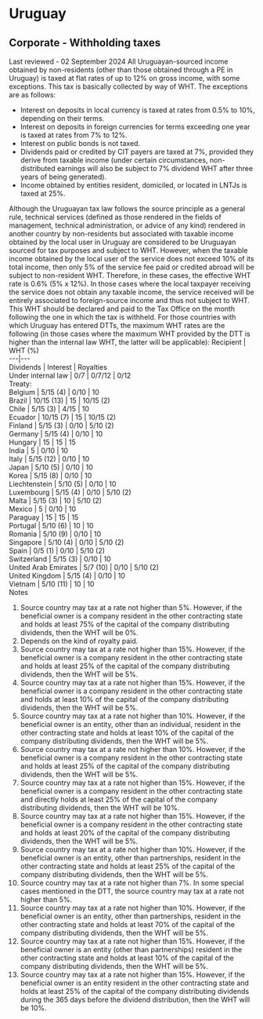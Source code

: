 # Uruguay
## Corporate - Withholding taxes
Last reviewed - 02 September 2024
All Uruguayan-sourced income obtained by non-residents (other than those obtained through a PE in Uruguay) is taxed at flat rates of up to 12% on gross income, with some exceptions. This tax is basically collected by way of WHT.
The exceptions are as follows:
  * Interest on deposits in local currency is taxed at rates from 0.5% to 10%, depending on their terms.
  * Interest on deposits in foreign currencies for terms exceeding one year is taxed at rates from 7% to 12%.
  * Interest on public bonds is not taxed.
  * Dividends paid or credited by CIT payers are taxed at 7%, provided they derive from taxable income (under certain circumstances, non-distributed earnings will also be subject to 7% dividend WHT after three years of being generated).
  * Income obtained by entities resident, domiciled, or located in LNTJs is taxed at 25%.


Although the Uruguayan tax law follows the source principle as a general rule, technical services (defined as those rendered in the fields of management, technical administration, or advice of any kind) rendered in another country by non-residents but associated with taxable income obtained by the local user in Uruguay are considered to be Uruguayan sourced for tax purposes and subject to WHT. However, when the taxable income obtained by the local user of the service does not exceed 10% of its total income, then only 5% of the service fee paid or credited abroad will be subject to non-resident WHT. Therefore, in these cases, the effective WHT rate is 0.6% (5% x 12%). In those cases where the local taxpayer receiving the service does not obtain any taxable income, the service received will be entirely associated to foreign-source income and thus not subject to WHT.
This WHT should be declared and paid to the Tax Office on the month following the one in which the tax is withheld.
For those countries with which Uruguay has entered DTTs, the maximum WHT rates are the following (in those cases where the maximum WHT provided by the DTT is higher than the internal law WHT, the latter will be applicable):
Recipient | WHT (%)  
---|---  
Dividends | Interest | Royalties  
Under internal law | 0/7 | 0/7/12 | 0/12  
Treaty:  
Belgium | 5/15 (4) | 0/10 | 10  
Brazil | 10/15 (13) | 15 | 10/15 (2)  
Chile | 5/15 (3) | 4/15 | 10  
Ecuador | 10/15 (7) | 15 | 10/15 (2)  
Finland | 5/15 (3) | 0/10 | 5/10 (2)  
Germany | 5/15 (4) | 0/10 | 10  
Hungary | 15 | 15 | 15  
India | 5 | 0/10 | 10  
Italy | 5/15 (12) | 0/10 | 10  
Japan | 5/10 (5) | 0/10 | 10  
Korea | 5/15 (8) | 0/10 | 10  
Liechtenstein | 5/10 (5) | 0/10 | 10  
Luxembourg | 5/15 (4) | 0/10 | 5/10 (2)  
Malta | 5/15 (3) | 10 | 5/10 (2)  
Mexico | 5 | 0/10 | 10  
Paraguay | 15 | 15 | 15  
Portugal | 5/10 (6) | 10 | 10  
Romania | 5/10 (9) | 0/10 | 10  
Singapore | 5/10 (4) | 0/10 | 5/10 (2)  
Spain | 0/5 (1) | 0/10 | 5/10 (2)  
Switzerland | 5/15 (3) | 0/10 | 10  
United Arab Emirates | 5/7 (10) | 0/10 | 5/10 (2)  
United Kingdom | 5/15 (4) | 0/10 | 10  
Vietnam | 5/10 (11) | 10 | 10  
Notes
  1. Source country may tax at a rate not higher than 5%. However, if the beneficial owner is a company resident in the other contracting state and holds at least 75% of the capital of the company distributing dividends, then the WHT will be 0%.
  2. Depends on the kind of royalty paid.
  3. Source country may tax at a rate not higher than 15%. However, if the beneficial owner is a company resident in the other contracting state and holds at least 25% of the capital of the company distributing dividends, then the WHT will be 5%.
  4. Source country may tax at a rate not higher than 15%. However, if the beneficial owner is a company resident in the other contracting state and holds at least 10% of the capital of the company distributing dividends, then the WHT will be 5%.
  5. Source country may tax at a rate not higher than 10%. However, if the beneficial owner is an entity, other than an individual, resident in the other contracting state and holds at least 10% of the capital of the company distributing dividends, then the WHT will be 5%.
  6. Source country may tax at a rate not higher than 10%. However, if the beneficial owner is a company resident in the other contracting state and holds at least 25% of the capital of the company distributing dividends, then the WHT will be 5%.
  7. Source country may tax at a rate not higher than 15%. However, if the beneficial owner is a company resident in the other contracting state and directly holds at least 25% of the capital of the company distributing dividends, then the WHT will be 10%.
  8. Source country may tax at a rate not higher than 15%. However, if the beneficial owner is a company resident in the other contracting state and holds at least 20% of the capital of the company distributing dividends, then the WHT will be 5%.
  9. Source country may tax at a rate not higher than 10%. However, if the beneficial owner is an entity, other than partnerships, resident in the other contracting state and holds at least 25% of the capital of the company distributing dividends, then the WHT will be 5%.
  10. Source country may tax at a rate not higher than 7%. In some special cases mentioned in the DTT, the source country may tax at a rate not higher than 5%.
  11. Source country may tax at a rate not higher than 10%. However, if the beneficial owner is an entity, other than partnerships, resident in the other contracting state and holds at least 70% of the capital of the company distributing dividends, then the WHT will be 5%.
  12. Source country may tax at a rate not higher than 15%. However, if the beneficial owner is an entity (other than partnerships) resident in the other contracting state and holds at least 10% of the capital of the company distributing dividends, then the WHT will be 5%.
  13. Source country may tax at a rate not higher than 15%. However, if the beneficial owner is an entity resident in the other contracting state and holds at least 25% of the capital of the company distributing dividends during the 365 days before the dividend distribution, then the WHT will be 10%.


